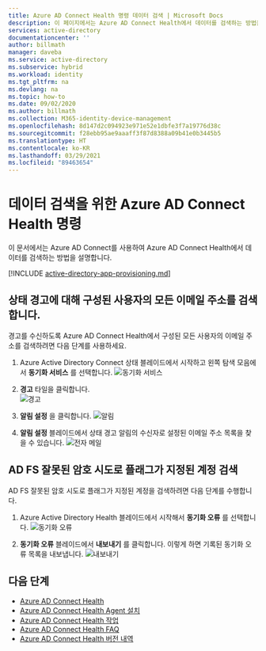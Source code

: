 ```yaml
---
title: Azure AD Connect Health 명령 데이터 검색 | Microsoft Docs
description: 이 페이지에서는 Azure AD Connect Health에서 데이터를 검색하는 방법을 설명합니다.
services: active-directory
documentationcenter: ''
author: billmath
manager: daveba
ms.service: active-directory
ms.subservice: hybrid
ms.workload: identity
ms.tgt_pltfrm: na
ms.devlang: na
ms.topic: how-to
ms.date: 09/02/2020
ms.author: billmath
ms.collection: M365-identity-device-management
ms.openlocfilehash: 8d147d2c094923e971e52e1dbfe3f7a19776d38c
ms.sourcegitcommit: f28ebb95ae9aaaff3f87d8388a09b41e0b3445b5
ms.translationtype: HT
ms.contentlocale: ko-KR
ms.lasthandoff: 03/29/2021
ms.locfileid: "89463654"
---
```

# <a name="azure-ad-connect-health-instructions-for-data-retrieval"></a>데이터 검색을 위한 Azure AD Connect Health 명령

이 문서에서는 Azure AD Connect를 사용하여 Azure AD Connect Health에서 데이터를 검색하는 방법을 설명합니다.

[!INCLUDE [active-directory-app-provisioning.md](../../../includes/gdpr-intro-sentence.md)]

## <a name="retrieve-all-email-addresses-for-users-configured-for-health-alerts"></a>상태 경고에 대해 구성된 사용자의 모든 이메일 주소를 검색합니다.

경고를 수신하도록 Azure AD Connect Health에서 구성된 모든 사용자의 이메일 주소를 검색하려면 다음 단계를 사용하세요.

1.  Azure Active Directory Connect 상태 블레이드에서 시작하고 왼쪽 탐색 모음에서 **동기화 서비스** 를 선택합니다.
 ![동기화 서비스](./media/how-to-connect-health-data-retrieval/retrieve1.png)

2.  **경고** 타일을 클릭합니다.</br>
 ![경고](./media/how-to-connect-health-data-retrieval/retrieve3.png)

3.  **알림 설정** 을 클릭합니다.
 ![알림](./media/how-to-connect-health-data-retrieval/retrieve4.png)

4.  **알림 설정** 블레이드에서 상태 경고 알림의 수신자로 설정된 이메일 주소 목록을 찾을 수 있습니다.
 ![전자 메일](./media/how-to-connect-health-data-retrieval/retrieve5a.png)
 
## <a name="retrieve-accounts-that-were-flagged-with-ad-fs-bad-password-attempts"></a>AD FS 잘못된 암호 시도로 플래그가 지정된 계정 검색

AD FS 잘못된 암호 시도로 플래그가 지정된 계정을 검색하려면 다음 단계를 수행합니다.

1.  Azure Active Directory Health 블레이드에서 시작해서 **동기화 오류** 를 선택합니다.
 ![동기화 오류](./media/how-to-connect-health-data-retrieval/retrieve6.png)

2.  **동기화 오류** 블레이드에서 **내보내기** 를 클릭합니다. 이렇게 하면 기록된 동기화 오류 목록을 내보냅니다.
 ![내보내기](./media/how-to-connect-health-data-retrieval/retrieve7.png)

## <a name="next-steps"></a>다음 단계
* [Azure AD Connect Health](./whatis-azure-ad-connect.md)
* [Azure AD Connect Health Agent 설치](how-to-connect-health-agent-install.md)
* [Azure AD Connect Health 작업](how-to-connect-health-operations.md)
* [Azure AD Connect Health FAQ](reference-connect-health-faq.md)
* [Azure AD Connect Health 버전 내역](reference-connect-health-version-history.md)
